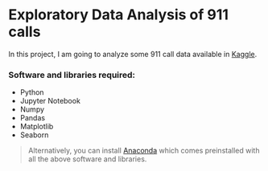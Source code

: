 # Exploratory Data Analysis of 911 calls

In this project, I am going to analyze some 911 call data available in [Kaggle](https://www.kaggle.com/mchirico/montcoalert). 

### Software and libraries required:

  * Python
  * Jupyter Notebook
  * Numpy
  * Pandas
  * Matplotlib
  * Seaborn

 > Alternatively, you can install [Anaconda](https://www.anaconda.com/download/) which comes preinstalled with all the above software and libraries.


